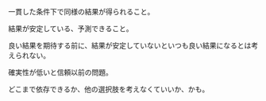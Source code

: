 一貫した条件下で同様の結果が得られること。

結果が安定している、予測できること。

良い結果を期待する前に、結果が安定していないといつも良い結果になるとは考えられない。

確実性が低いと信頼以前の問題。

どこまで依存できるか、他の選択肢を考えなくていいか、かも。
